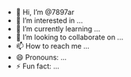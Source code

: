 - 👋 Hi, I’m @7897ar
- 👀 I’m interested in ...
- 🌱 I’m currently learning ...
- 💞️ I’m looking to collaborate on ...
- 📫 How to reach me ...
- 😄 Pronouns: ...
- ⚡ Fun fact: ...

<!---
7897ar/7897ar is a ✨ special ✨ repository because its `README.md` (this file) appears on your GitHub profile.
You can click the Preview link to take a look at your changes.
--->
